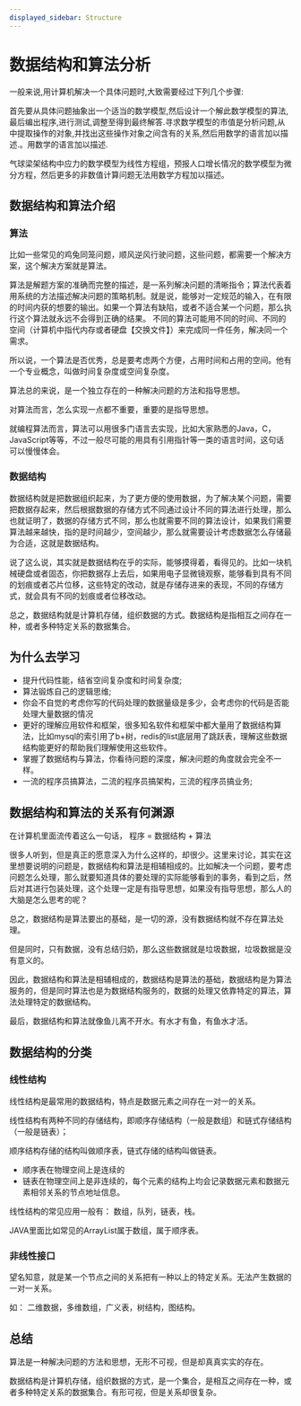 ```yaml
---
displayed_sidebar: Structure
---
```


# 数据结构和算法分析

一般来说,用计算机解决一个具体问题时,大致需要经过下列几个步骤:

首先要从具体问题抽象出一个适当的数学模型,然后设计一个解此数学模型的算法,最后编出程序,进行测试,调整至得到最终解答.寻求数学模型的市值是分析问题,从中提取操作的对象,并找出这些操作对象之间含有的关系,然后用数学的语言加以描述.。用数学的语言加以描述.

气球梁架结构中应力的数学模型为线性方程组，预报人口增长情况的数学模型为微分方程，然后更多的非数值计算问题无法用数学方程加以描述。

## 数据结构和算法介绍

### 算法
    
比如一些常见的鸡兔同笼问题，顺风逆风行驶问题，这些问题，都需要一个解决方案，这个解决方案就是算法。

算法是解题方案的准确而完整的描述，是一系列解决问题的清晰指令；算法代表着用系统的方法描述解决问题的策略机制。就是说，能够对一定规范的输入，在有限的时间内获的想要的输出。如果一个算法有缺陷，或者不适合某一个问题，那么执行这个算法就永远不会得到正确的结果。
不同的算法可能用不同的时间、不同的空间（计算机中指代内存或者硬盘【交换文件】）来完成同一件任务，解决同一个需求。

所以说，一个算法是否优秀，总是要考虑两个方便，占用时间和占用的空间。他有一个专业概念，叫做时间复杂度或空间复杂度。

算法总的来说，是一个独立存在的一种解决问题的方法和指导思想。

对算法而言，怎么实现一点都不重要，重要的是指导思想。

就编程算法而言，算法可以用很多门语言去实现，比如大家熟悉的Java，C，JavaScript等等，不过一般尽可能的用具有引用指针等一类的语言时间，这句话可以慢慢体会。

### 数据结构

数据结构就是把数据组织起来，为了更方便的使用数据，为了解决某个问题，需要把数据存起来，然后根据数据的存储方式不同通过设计不同的算法进行处理，那么也就证明了，数据的存储方式不同，那么也就需要不同的算法设计，如果我们需要算法越来越快，指的是时间越少，空间越少，那么就需要设计考虑数据怎么存储最为合适，这就是数据结构。

说了这么说，其实就是数据结构在乎的实际，能够摸得着，看得见的。比如一块机械硬盘或者固态，你把数据存上去后，如果用电子显微镜观察，能够看到具有不同的划痕或者芯片位移，这些特定的改动，就是存储存进来的表现，不同的存储方式，就会具有不同的划痕或者位移改动。

总之，数据结构就是计算机存储，组织数据的方式。数据结构是指相互之间存在一种，或者多种特定关系的数据集合。

## 为什么去学习

- 提升代码性能，结省空间复杂度和时间复杂度;
- 算法锻炼自己的逻辑思维;
- 你会不自觉的考虑你写的代码处理的数据量级是多少，会考虑你的代码是否能处理大量数据的情况
- 更好的理解应用软件和框架，很多知名软件和框架中都大量用了数据结构算法，比如mysql的索引用了b+树，redis的list底层用了跳跃表，理解这些数据结构能更好的帮助我们理解使用这些软件。
- 掌握了数据结构与算法，你看待问题的深度，解决问题的角度就会完全不一样。
- 一流的程序员搞算法，二流的程序员搞架构，三流的程序员搞业务;

## 数据结构和算法的关系有何渊源

在计算机里面流传着这么一句话，
程序 = 数据结构 + 算法

很多人听到，但是真正的愿意深入为什么这样的，却很少。这里来讨论，其实在这里想要说明的问题是，数据结构和算法是相辅相成的。比如解决一个问题，要考虑问题怎么处理，那么就要知道具体的要处理的实际能够看到的事务，看到之后，然后对其进行包装处理，这个处理一定是有指导思想，如果没有指导思想，那么人的大脑是怎么思考的呢？

总之，数据结构是算法要出的基础，是一切的源，没有数据结构就不存在算法处理。

但是同时，只有数据，没有总结归奶，那么这些数据就是垃圾数据，垃圾数据是没有意义的。

因此，数据结构和算法是相辅相成的，数据结构是算法的基础，数据结构是为算法服务的，但是同时算法也是为数据结构服务的，数据的处理又依靠特定的算法，算法处理特定的数据结构。

最后，数据结构和算法就像鱼儿离不开水。有水才有鱼，有鱼水才活。

## 数据结构的分类

### 线性结构

线性结构是最常用的数据结构，特点是数据元素之间存在一对一的关系。

线性结构有两种不同的存储结构，即顺序存储结构（一般是数组）和链式存储结构（一般是链表）；

顺序结构存储的结构叫做顺序表，链式存储的结构叫做链表。

- 顺序表在物理空间上是连续的
- 链表在物理空间上是非连续的，每个元素的结构上均会记录数据元素和数据元素相邻关系的节点地址信息。

线性结构的常见应用一般有： 数组，队列，链表，栈。

JAVA里面比如常见的ArrayList属于数组，属于顺序表。

### 非线性接口

望名知意，就是某一个节点之间的关系把有一种以上的特定关系。无法产生数据的一对一关系。

如： 二维数据，多维数组，广义表，树结构，图结构。


## 总结

算法是一种解决问题的方法和思想，无形不可视，但是却真真实实的存在。

数据结构是计算机存储，组织数据的方式，是一个集合，是相互之间存在一种，或者多种特定关系的数据集合。有形可视，但是关系却很复杂。